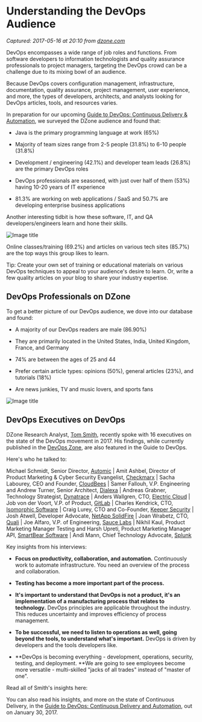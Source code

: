 # Understanding the DevOps Audience

_Captured: 2017-05-16 at 20:10 from [dzone.com](https://dzone.com/articles/understanding-the-devops-audience?oid=twitter&utm_content=buffer6f7b9&utm_medium=social&utm_source=twitter.com&utm_campaign=buffer)_

DevOps encompasses a wide range of job roles and functions. From software developers to information technologists and quality assurance professionals to project managers, targeting the DevOps crowd can be a challenge due to its mixing bowl of an audience.

Because DevOps covers configuration management, infrastructure, documentation, quality assurance, project management, user experience, and more, the types of developers, architects, and analysts looking for DevOps articles, tools, and resources varies.

In preparation for our upcoming [Guide to DevOps: Continuous Delivery & Automation](https://dzone.com/guides/devops-continuous-delivery-and-automation), we surveyed the DZone audience and found that:

  * Java is the primary programming language at work (65%)

  * Majority of team sizes range from 2-5 people (31.8%) to 6-10 people (31.8%)

  * Development / engineering (42.1%) and developer team leads (26.8%) are the primary DevOps roles

  * DevOps professionals are seasoned, with just over half of them (53%) having 10-20 years of IT experience

  * 81.3% are working on web applications / SaaS and 50.7% are developing enterprise business applications

Another interesting tidbit is how these software, IT, and QA developers/engineers learn and hone their skills.

![Image title](https://dzone.com/storage/temp/4054384-devops-audience-learning-training.png)

Online classes/training (69.2%) and articles on various tech sites (85.7%) are the top ways this group likes to learn.

Tip: Create your own set of training or educational materials on various DevOps techniques to appeal to your audience's desire to learn. Or, write a few quality articles on your blog to share your industry expertise.

## DevOps Professionals on DZone

To get a better picture of our DevOps audience, we dove into our database and found:

  * A majority of our DevOps readers are male (86.90%)

  * They are primarily located in the United States, India, United Kingdom, France, and Germany

  * 74% are between the ages of 25 and 44

  * Prefer certain article types: opinions (50%), general articles (23%), and tutorials (18%)

  * Are news junkies, TV and music lovers, and sports fans

![Image title](https://dzone.com/storage/temp/4054395-devops-audience-interests.png)

## DevOps Executives on DevOps

DZone Research Analyst, [Tom Smith](https://dzone.com/users/1450207/ctsmithiii.html), recently spoke with 16 executives on the state of the DevOps movement in 2017. His findings, while currently published in the [DevOps Zone](https://dzone.com/devops-tutorials-tools-news), are also featured in the Guide to DevOps.

Here's who he talked to:

Michael Schmidt, Senior Director, [Automic](http://www.automic.com/) | Amit Ashbel, Director of Product Marketing & Cyber Security Evangelist, [Checkmarx](http://www.checkmarx.com/) | Sacha Labourey, CEO and Founder, [CloudBees](http://www.cloudbees.com/) | Samer Fallouh, V.P. Engineering and Andrew Turner, Senior Architect, [Dialexa](http://www.dialexa.com/) | Andreas Grabner, Technology Strategist, [Dynatrace](http://www.dynatrace.com/) | Anders Wallgren, CTO, [Electric Cloud](http://www.electriccloud.com/) | Job von der Voort, V.P. of Product, [GitLab](http://www.gitlab.com/) | Charles Kendrick, CTO, [Isomorphic Software](http://www.isomorphic.com/) | Craig Lurey, CTO and Co-Founder, [Keeper Security](http://www.keepersecurity.com/) | Josh Atwell, Developer Advocate, [NetApp SolidFire](http://www.netapp.com/us/products/storage-systems/solidfire/index.aspx) | Joan Wrabetz, CTO, [Quali](http://www.quali.com/) | Joe Alfaro, V.P. of Engineering, [Sauce Labs](http://www.saucelabs.com/) | Nikhil Kaul, Product Marketing Manager Testing and Harsh Upreti, Product Marketing Manager API, [SmartBear Software](http://www.smartbear.com/) | Andi Mann, Chief Technology Advocate, [Splunk](http://www.splunk.com/)

Key insights from his interviews:

  * **Focus on productivity, collaboration, and automation.** Continuously work to automate infrastructure. You need an overview of the process and collaboration.

  * **Testing has become a more important part of the process.**

  * **It's important to understand that DevOps is not a product, it's an implementation of a manufacturing process that relates to technology.** DevOps principles are applicable throughout the industry. This reduces uncertainty and improves efficiency of process management.

  * **To be successful, we need to listen to operations as well, going beyond the tools, to understand what's important.** DevOps is driven by developers and the tools developers like.

  * **DevOps is becoming everything - development, operations, security, testing, and deployment. **We are going to see employees become more versatile - multi-skilled "jacks of all trades" instead of "master of one".

Read all of Smith's insights here:

You can also read his insights, and more on the state of Continuous Delivery, in the [Guide to DevOps: Continuous Delivery and Automation](https://dzone.com/guides/devops-continuous-delivery-and-automation), out on January 30, 2017.
